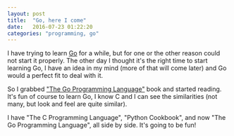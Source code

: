 ```yaml
---
layout: post
title:  "Go, here I come"
date:   2016-07-23 01:22:20
categories: "programming, go"
---
```


I have trying to learn [Go](http://golang.org/) for a while, but for one or the other reason could not start it properly. The other day I thought it's the right time to start learning Go, I have an idea in my mind (more of that will come later) and Go would a perfect fit to deal with it.

So I grabbed ["The Go Programming Language"](http://www.amazon.in/Go-Programming-Language-Alan-Donovan/dp/9332569711) book and started reading. It's fun of course to learn Go, I know C and I can see the similarities (not many, but look and feel are quite similar).

I have "The C Programming Language", "Python Cookbook", and now "The Go Programming Language", all side by side. It's going to be fun!

